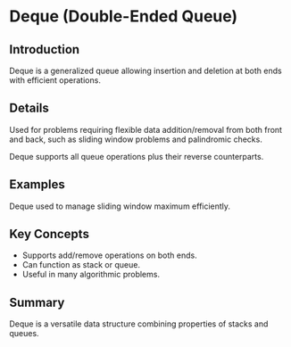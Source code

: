 # Deque (Double-Ended Queue)

## Introduction
Deque is a generalized queue allowing insertion and deletion at both ends with efficient operations.

## Details
Used for problems requiring flexible data addition/removal from both front and back, such as sliding window problems and palindromic checks.

Deque supports all queue operations plus their reverse counterparts.

## Examples
Deque used to manage sliding window maximum efficiently.

## Key Concepts
- Supports add/remove operations on both ends.  
- Can function as stack or queue.  
- Useful in many algorithmic problems.

## Summary
Deque is a versatile data structure combining properties of stacks and queues.
